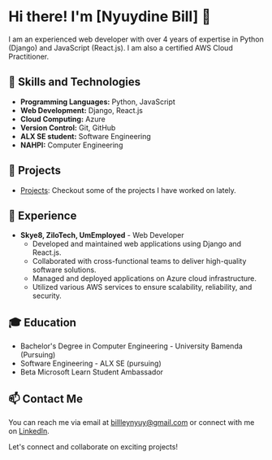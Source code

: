 # Hi there! I'm [Nyuydine Bill] 👋

I am an experienced web developer with over 4 years of expertise in Python (Django) and JavaScript (React.js). I am also a certified AWS Cloud Practitioner.

## 🚀 Skills and Technologies

- **Programming Languages:** Python, JavaScript
- **Web Development:** Django, React.js
- **Cloud Computing:** Azure 
- **Version Control:** Git, GitHub
- **ALX SE student:** Software Engineering
- **NAHPI:** Computer Engineering

## 🔨 Projects

- [Projects](https://github.com/NyuydineBill?tab=repositories): Checkout some of the projects I have worked on lately.


## 💼 Experience

- **Skye8, ZiloTech, UmEmployed** - Web Developer 
  - Developed and maintained web applications using Django and React.js.
  - Collaborated with cross-functional teams to deliver high-quality software solutions.
  - Managed and deployed applications on Azure cloud infrastructure.
  - Utilized various AWS services to ensure scalability, reliability, and security.
  

## 🎓 Education

- Bachelor's Degree in Computer Engineering - University Bamenda (Pursuing)
- Software Engineering - ALX SE (pursuing)
- Beta Microsoft Learn Student Ambassador

## 📫 Contact Me

You can reach me via email at [billleynyuy@gmail.com](billleynyuy@gmail.com) or connect with me on [LinkedIn](https://www.linkedin.com/in/nyuydine-bill/).

Let's connect and collaborate on exciting projects!
